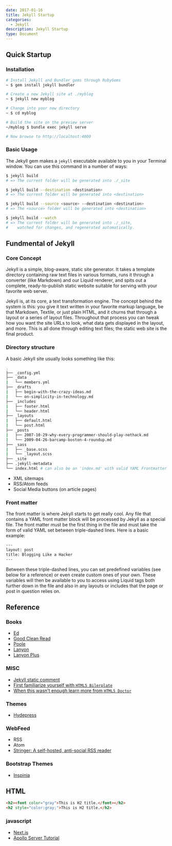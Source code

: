 ```yaml
---
date: 2017-01-16
title: Jekyll Startup
categories:
  - Jekyll
description: Jekyll Startup
type: Document
---
```

## Quick Startup

### Installation

~~~ bash
# Install Jekyll and Bundler gems through RubyGems
~ $ gem install jekyll bundler

# Create a new Jekyll site at ./myblog
~ $ jekyll new myblog

# Change into your new directory
~ $ cd myblog

# Build the site on the preview server
~/myblog $ bundle exec jekyll serve

# Now browse to http://localhost:4000
~~~


### Basic Usage

The Jekyll gem makes a `jekyll` executable available to you in your Terminal window. You can use this command in a number of ways:

~~~ bash
$ jekyll build
# => The current folder will be generated into ./_site

$ jekyll build --destination <destination>
# => The current folder will be generated into <destination>

$ jekyll build --source <source> --destination <destination>
# => The <source> folder will be generated into <destination>

$ jekyll build --watch
# => The current folder will be generated into ./_site,
#    watched for changes, and regenerated automatically.
~~~

## Fundmental of Jekyll

### Core Concept

Jekyll is a simple, blog-aware, static site generator. It takes a template directory containing raw text files in various formats, runs it through a converter (like Markdown) and our Liquid renderer, and spits out a complete, ready-to-publish static website suitable for serving with your favorite web server.

Jekyll is, at its core, a text transformation engine. The concept behind the system is this: you give it text written in your favorite markup language, be that Markdown, Textile, or just plain HTML, and it churns that through a layout or a series of layout files. Throughout that process you can tweak how you want the site URLs to look, what data gets displayed in the layout, and more. This is all done through editing text files; the static web site is the final product.

### Directory structure

A basic Jekyll site usually looks something like this:

~~~ bash
.
├── _config.yml
├── _data
|   └── members.yml
├── _drafts
|   ├── begin-with-the-crazy-ideas.md
|   └── on-simplicity-in-technology.md
├── _includes
|   ├── footer.html
|   └── header.html
├── _layouts
|   ├── default.html
|   └── post.html
├── _posts
|   ├── 2007-10-29-why-every-programmer-should-play-nethack.md
|   └── 2009-04-26-barcamp-boston-4-roundup.md
├── _sass
|   ├── _base.scss
|   └── _layout.scss
├── _site
├── .jekyll-metadata
└── index.html # can also be an 'index.md' with valid YAML Frontmatter
~~~

* XML sitemaps
* RSS/Atom feeds
* Social Media buttons (on article pages)

### Front matter

The front matter is where Jekyll starts to get really cool. Any file that contains a YAML front matter block will be processed by Jekyll as a special file. The front matter must be the first thing in the file and must take the form of valid YAML set between triple-dashed lines. Here is a basic example:

~~~ html
---
layout: post
title: Blogging Like a Hacker
---
~~~

Between these triple-dashed lines, you can set predefined variables (see below for a reference) or even create custom ones of your own. These variables will then be available to you to access using Liquid tags both further down in the file and also in any layouts or includes that the page or post in question relies on.

## Reference

### Books

* [Ed](http://themes.jekyllrc.org/ed/Ed)
* [Good Clean Read](http://themes.jekyllrc.org/good-clean-read/)
* [Poole](https://github.com/poole/poole)
* [Lanyon](https://github.com/poole/lanyon)
* [Lanyon Plus](http://themes.jekyllrc.org/lanyon-plus)

### MISC

* [Jekyll static comment](https://mademistakes.com/articles/jekyll-static-comments/)
* [First familiarize yourself with `HTML5 Bilerplate`](http://html5boilerplate.com/)
* [When this wasn't enough learn more from `HTML5 Doctor`](http://html5doctor.com/)

### Themes

* [Hydepress](https://hydepress.github.io/jekyll-themes)

### WebFeed

* RSS
* Atom
* [Stringer: A self-hosted, anti-social RSS reader](https://github.com/swanson/stringer)

### Bootstrap Themes

* [Inspinia](https://github.com/Chuibility/inspinia)

## HTML

``` html
<h2><font color="gray">This is H2 title.</font></h2>
<h2 style="color:gray;">This is H2 title.</h2>
```

### javascript

* [Next.js](https://github.com/zeit/next.js)
* [Apollo Server Tutorial](https://dev-blog.apollodata.com/tutorial-building-a-graphql-server-cddaa023c035?_ga=2.48817381.256337063.1519684802-1147983930.1519684802)
